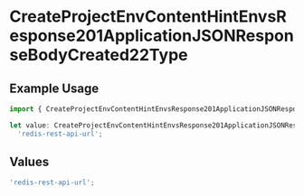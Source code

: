 # CreateProjectEnvContentHintEnvsResponse201ApplicationJSONResponseBodyCreated22Type

## Example Usage

```typescript
import { CreateProjectEnvContentHintEnvsResponse201ApplicationJSONResponseBodyCreated22Type } from '@vercel/client/models/operations';

let value: CreateProjectEnvContentHintEnvsResponse201ApplicationJSONResponseBodyCreated22Type =
  'redis-rest-api-url';
```

## Values

```typescript
'redis-rest-api-url';
```
